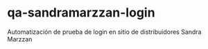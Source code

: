 # qa-sandramarzzan-login
Automatización de prueba de login en sitio de distribuidores Sandra Marzzan
